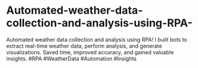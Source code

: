 # Automated-weather-data-collection-and-analysis-using-RPA-
Automated weather data collection and analysis using RPA! I built bots to extract real-time weather data, perform analysis, and generate visualizations. Saved time, improved accuracy, and gained valuable insights. #RPA #WeatherData #Automation #Insights

